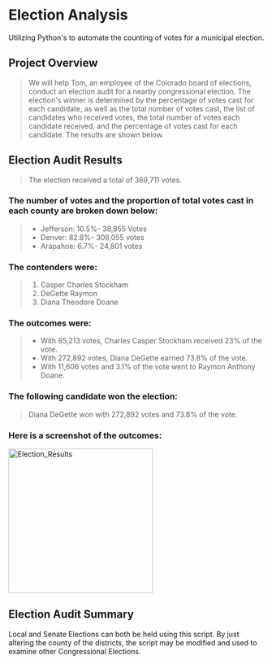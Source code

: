 # Election Analysis
Utilizing Python's to automate the counting of votes for a municipal election.

## Project Overview
>We will help Tom, an employee of the Colorado board of elections, conduct an election audit for a nearby congressional election. The election's winner is determined by the percentage of votes cast for each candidate, as well as the total number of votes cast, the list of candidates who received votes, the total number of votes each candidate received, and the percentage of votes cast for each candidate. The results are shown below.

## Election Audit Results
>The election received a total of 369,711 votes.

### The number of votes and the proportion of total votes cast in each county are broken down below:

> - Jefferson: 10.5%- 38,855 Votes
> - Denver: 82.8%- 306,055 votes
> - Arapahoe: 6.7%- 24,801 votes

### The contenders were:

>1. Casper Charles Stockham
>2. DeGette Raymon
>3. Diana Theodore Doane

### The outcomes were:

> - With 85,213 votes, Charles Casper Stockham received 23% of the vote.
> - With 272,892 votes, Diana DeGette earned 73.8% of the vote.
> - With 11,606 votes and 3.1% of the vote went to Raymon Anthony Doane.

### The following candidate won the election:

>Diana DeGette won with 272,892 votes and 73.8% of the vote.

### Here is a screenshot of the outcomes:

<img width="284" alt="Election_Results" src="https://user-images.githubusercontent.com/107198518/177674982-33740d7c-b723-46db-a4f3-3e4c321f0e35.png">

## Election Audit Summary
Local and Senate Elections can both be held using this script. By just altering the county of the districts, the script may be modified and used to examine other Congressional Elections.
